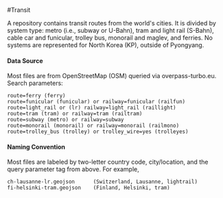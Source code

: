 #Transit

A repository contains transit routes from the world's cities. It is divided by system type: metro (i.e., subway or U-Bahn), tram and light rail (S-Bahn), cable car and funicular, trolley bus, monorail and maglev, and ferries. No systems are represented for North Korea (KP), outside of Pyongyang.

#### Data Source

Most files are from OpenStreetMap (OSM) queried via overpass-turbo.eu. Search parameters:

	route=ferry (ferry)
	route=funicular (funicular) or railway=funicular (railfun)
	route=light_rail or (lr) railway=light_rail (raillight)
	route=tram (tram) or railway=tram (railtram)
	route=subway (metro) or railway=subway
	route=monorail (monorail) or railway=monorail (railmono)
	route=trolley_bus (trolley) or trolley_wire=yes (trolleyes)

#### Naming Convention

Most files are labeled by two-letter country code, city/location, and the query parameter tag from above. For example,

	ch-lausanne-lr.geojson		(Switzerland, Lausanne, lightrail)
	fi-helsinki-tram.geojson	(Finland, Helsinki, tram)
